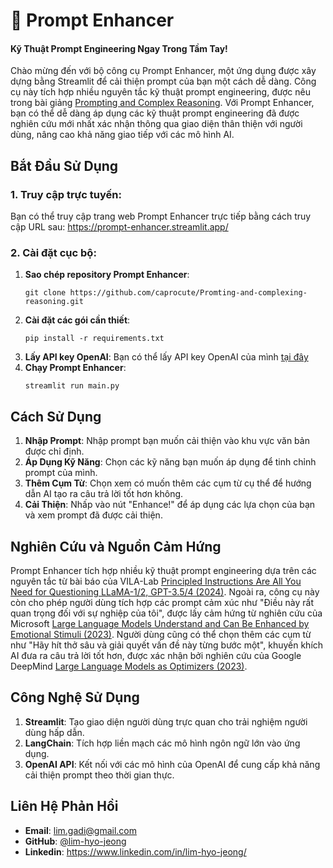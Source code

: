 # :rocket: Prompt Enhancer
#### Kỹ Thuật Prompt Engineering Ngay Trong Tầm Tay!

Chào mừng đến với bộ công cụ Prompt Enhancer, một ứng dụng được xây dựng bằng Streamlit để cải thiện prompt của bạn một cách dễ dàng. Công cụ này tích hợp nhiều nguyên tắc kỹ thuật prompt engineering, được nêu trong bài giảng [Prompting and Complex Reasoning](https://phontron.com/class/anlp-fall2024/assets/slides/anlp-07-prompting.pdf). Với Prompt Enhancer, bạn có thể dễ dàng áp dụng các kỹ thuật prompt engineering đã được nghiên cứu mới nhất xác nhận thông qua giao diện thân thiện với người dùng, nâng cao khả năng giao tiếp với các mô hình AI.


## Bắt Đầu Sử Dụng

### 1. Truy cập trực tuyến:

   Bạn có thể truy cập trang web Prompt Enhancer trực tiếp bằng cách truy cập URL sau:
   https://prompt-enhancer.streamlit.app/

### 2. Cài đặt cục bộ:
1. **Sao chép repository Prompt Enhancer**:
   ```
   git clone https://github.com/caprocute/Promting-and-complexing-reasoning.git
   ```
2. **Cài đặt các gói cần thiết**:
   ```
   pip install -r requirements.txt
   ```
3. **Lấy API key OpenAI**:
   Bạn có thể lấy API key OpenAI của mình [tại đây](https://platform.openai.com/api-keys)
4. **Chạy Prompt Enhancer**:
   ```
   streamlit run main.py
   ```


## Cách Sử Dụng

1. **Nhập Prompt**: Nhập prompt bạn muốn cải thiện vào khu vực văn bản được chỉ định.
2. **Áp Dụng Kỹ Năng**: Chọn các kỹ năng bạn muốn áp dụng để tinh chỉnh prompt của mình.
3. **Thêm Cụm Từ**: Chọn xem có muốn thêm các cụm từ cụ thể để hướng dẫn AI tạo ra câu trả lời tốt hơn không.
4. **Cải Thiện**: Nhấp vào nút "Enhance!" để áp dụng các lựa chọn của bạn và xem prompt đã được cải thiện.


## Nghiên Cứu và Nguồn Cảm Hứng

Prompt Enhancer tích hợp nhiều kỹ thuật prompt engineering dựa trên các nguyên tắc từ bài báo của VILA-Lab [Principled Instructions Are All You Need for Questioning LLaMA-1/2, GPT-3.5/4 (2024)](https://arxiv.org/pdf/2312.16171.pdf).
Ngoài ra, công cụ này còn cho phép người dùng tích hợp các prompt cảm xúc như "Điều này rất quan trọng đối với sự nghiệp của tôi", được lấy cảm hứng từ nghiên cứu của Microsoft [Large Language Models Understand and Can Be Enhanced by Emotional Stimuli (2023)](https://arxiv.org/pdf/2307.11760.pdf). Người dùng cũng có thể chọn thêm các cụm từ như "Hãy hít thở sâu và giải quyết vấn đề này từng bước một", khuyến khích AI đưa ra câu trả lời tốt hơn, được xác nhận bởi nghiên cứu của Google DeepMind [Large Language Models as Optimizers (2023)](https://arxiv.org/pdf/2309.03409.pdf).


## Công Nghệ Sử Dụng

1. **Streamlit**: Tạo giao diện người dùng trực quan cho trải nghiệm người dùng hấp dẫn.
2. **LangChain**: Tích hợp liền mạch các mô hình ngôn ngữ lớn vào ứng dụng.
3. **OpenAI API**: Kết nối với các mô hình của OpenAI để cung cấp khả năng cải thiện prompt theo thời gian thực.


## Liên Hệ Phản Hồi

- **Email**: lim.gadi@gmail.com
- **GitHub**: [@lim-hyo-jeong](https://github.com/lim-hyo-jeong)
- **Linkedin**: https://www.linkedin.com/in/lim-hyo-jeong/ 